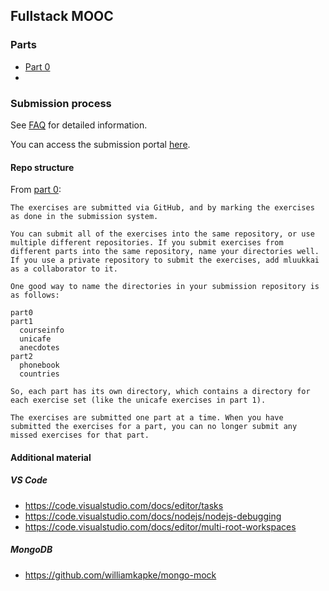 ## Fullstack MOOC

### Parts

- [Part 0](https://fullstackopen.com/en/part0/fundamentals_of_web_apps)
- []()

### Submission process

See [FAQ](https://fullstackopen.com/en/part0/general_info#submitting-exercises) for detailed information.

You can access the submission portal [here](https://studies.cs.helsinki.fi/stats/courses/fullstackopen/submissions).

#### Repo structure

From [part 0](https://fullstackopen.com/en/part0/fundamentals_of_web_apps#running-application-logic-on-the-browser>):

```
The exercises are submitted via GitHub, and by marking the exercises as done in the submission system.

You can submit all of the exercises into the same repository, or use multiple different repositories. If you submit exercises from different parts into the same repository, name your directories well. If you use a private repository to submit the exercises, add mluukkai as a collaborator to it.

One good way to name the directories in your submission repository is as follows:

part0
part1
  courseinfo
  unicafe
  anecdotes
part2
  phonebook
  countries

So, each part has its own directory, which contains a directory for each exercise set (like the unicafe exercises in part 1).

The exercises are submitted one part at a time. When you have submitted the exercises for a part, you can no longer submit any missed exercises for that part.
```

#### Additional material

##### VS Code

- https://code.visualstudio.com/docs/editor/tasks
- https://code.visualstudio.com/docs/nodejs/nodejs-debugging
- https://code.visualstudio.com/docs/editor/multi-root-workspaces

##### MongoDB

- https://github.com/williamkapke/mongo-mock
